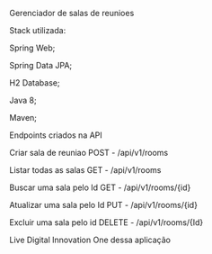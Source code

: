 Gerenciador de salas de reunioes

Stack utilizada:

Spring Web;

Spring Data JPA;

H2 Database;

Java 8;

Maven;

Endpoints criados na API

Criar sala de reuniao POST - /api/v1/rooms

Listar todas as salas GET - /api/v1/rooms

Buscar uma sala pelo Id GET - /api/v1/rooms/{id}

Atualizar uma sala pelo Id PUT - /api/v1/rooms/{id}

Excluir uma sala pelo id DELETE - /api/v1/rooms/{Id}

Live Digital Innovation One dessa aplicação
